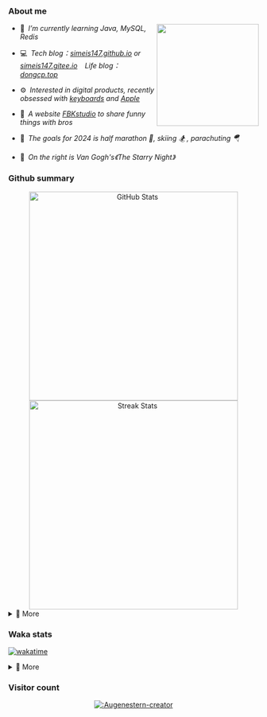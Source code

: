 ### About me

<img align="right" src="https://simeis147.oss-cn-shenzhen.aliyuncs.com/readme/IMG_6570%2820230611-230627%29.JPG" height="205">

- 🌱&ensp;*I’m currently learning Java, MySQL, Redis*

- 💻&ensp;*Tech blog：[simeis147.github.io](https://simeis147.github.io) or [simeis147.gitee.io](https://simeis147.gitee.io/) &ensp; Life blog：[dongcp.top](https://www.dongcp.top)*

- ⚙️&ensp;*Interested in digital products, recently obsessed with [keyboards](https://www.zfrontier.com/app/user/zae5QEwJmVroZk) and [Apple](http://www.apple.com)*

- 🔭&ensp;*A website [FBKstudio](https://fbkstudio.github.io/) to share funny things with bros* 

- 🌊&ensp;*The goals for 2024 is half marathon 🏃, skiing 🏂 , parachuting 🪂*

- 🌠&ensp;*On the right is Van Gogh's《The Starry Night》*

### Github summary

<div align="center"> 

<img src="https://github-readme-stats.vercel.app/api?username=simeis147&theme=transparent&hide_border=true&show_icons=true&count_private=true" alt="GitHub Stats" width="420" />

<img src="https://github-readme-streak-stats.herokuapp.com/?user=simeis147&theme=transparent&hide_border=true" alt="Streak Stats" width="420" />

</div>

<details>
<summary>📑 More</summary>
</br> 

<div align="center"> 
  
[<img src="https://github-profile-trophy.vercel.app/?username=simeis147&theme=nord&margin-w=25&row=1&column=7&no-frame=true&no-bg=true" alt="Github Summary" />](https://github.com/ryo-ma/github-profile-trophy)

![Steam Card](https://card.yuy1n.io/card/76561198798692343/gradient1,badge,group,bg-game-578080,games,badges,screenshots)

</div>

<!--  [<img src="https://github-readme-stats.vercel.app/api/top-langs/?username=simeis147&layout=compact&langs_count=10&hide_border=true&theme=transparent"/>](https://github.com/anuraghazra/github-readme-stats) -->
  
<!-- [![Ashutosh's github activity graph](https://github-readme-activity-graph.vercel.app/graph?username=simeis147&theme=react-dark)](https://github.com/ashutosh00710/github-readme-activity-graph) -->
  
</details>

### Waka stats

[![wakatime](https://wakatime.com/badge/user/fa238767-d1b2-496a-b6a7-115d077fa4e0.svg)](https://wakatime.com/@fa238767-d1b2-496a-b6a7-115d077fa4e0)

<details>
<summary>📑 More</summary>
</br>

<!--START_SECTION:waka-->
![Lines of code](https://img.shields.io/badge/From%20Hello%20World%20I%27ve%20Written-908.9%20thousand%20lines%20of%20code-blue)

**I'm an Early 🐤** 

```text
🌞 Morning                130 commits         ███░░░░░░░░░░░░░░░░░░░░░░   13.36 % 
🌆 Daytime                496 commits         █████████████░░░░░░░░░░░░   50.98 % 
🌃 Evening                260 commits         ███████░░░░░░░░░░░░░░░░░░   26.72 % 
🌙 Night                  87 commits          ██░░░░░░░░░░░░░░░░░░░░░░░   08.94 % 
```
📅 **I'm Most Productive on Tuesday** 

```text
Monday                   139 commits         ████░░░░░░░░░░░░░░░░░░░░░   14.29 % 
Tuesday                  188 commits         █████░░░░░░░░░░░░░░░░░░░░   19.32 % 
Wednesday                130 commits         ███░░░░░░░░░░░░░░░░░░░░░░   13.36 % 
Thursday                 134 commits         ███░░░░░░░░░░░░░░░░░░░░░░   13.77 % 
Friday                   165 commits         ████░░░░░░░░░░░░░░░░░░░░░   16.96 % 
Saturday                 105 commits         ███░░░░░░░░░░░░░░░░░░░░░░   10.79 % 
Sunday                   112 commits         ███░░░░░░░░░░░░░░░░░░░░░░   11.51 % 
```


📊 **This Week I Spent My Time On** 

```text
🕑︎ Time Zone: Asia/Shanghai

💬 Programming Languages: 
TypeScript               1 hr 40 mins        ███████░░░░░░░░░░░░░░░░░░   29.62 % 
Bash                     1 hr 12 mins        █████░░░░░░░░░░░░░░░░░░░░   21.52 % 
Vue.js                   57 mins             ████░░░░░░░░░░░░░░░░░░░░░   17.09 % 
JSON                     40 mins             ███░░░░░░░░░░░░░░░░░░░░░░   11.80 % 
JavaScript               25 mins             ██░░░░░░░░░░░░░░░░░░░░░░░   07.57 % 

🔥 Editors: 
VS Code                  5 hrs 39 mins       █████████████████████████   100.00 % 

🐱‍💻 Projects: 
home-4.1.2               3 hrs 11 mins       ██████████████░░░░░░░░░░░   56.43 % 
simeis147.github.io      2 hrs 6 mins        █████████░░░░░░░░░░░░░░░░   37.39 % 
curved-cluster           9 mins              █░░░░░░░░░░░░░░░░░░░░░░░░   02.77 % 
LifeBlog                 6 mins              ░░░░░░░░░░░░░░░░░░░░░░░░░   01.88 % 
vigorous-velocity        4 mins              ░░░░░░░░░░░░░░░░░░░░░░░░░   01.45 % 

💻 Operating System: 
Mac                      5 hrs 39 mins       █████████████████████████   100.00 % 
```

**I Mostly Code in JavaScript** 

```text
JavaScript               4 repos             █████████░░░░░░░░░░░░░░░░   36.36 % 
Java                     4 repos             █████████░░░░░░░░░░░░░░░░   36.36 % 
TypeScript               3 repos             ███████░░░░░░░░░░░░░░░░░░   27.27 % 
```




<!--END_SECTION:waka-->

</details>

### Visitor count

<div align="center">

[![:Augenestern-creator](https://count.getloli.com/get/@:simeis147?theme=moebooru)](https://github.com/journey-ad/Moe-Counter)

</div>
